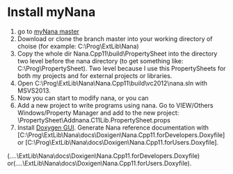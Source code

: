 # Install myNana
1. go to [myNana master](https://nanapro.codeplex.com/SourceControl/network/forks/qPCR4vir/myNana)
2. Download or clone the branch master into your working directory of choise (for example: C:\Prog\ExtLib\Nana) 
3. Copy the whole dir Nana.Cpp11\build\PropertySheet into the directory two level before the nana directory 
(to get something like: C:\Prog\PropertySheet). Two level because I use this PropertySheets for both my projects and for external projects or libraries.
4. Open C:\Prog\ExtLib\Nana\Nana.Cpp11\build\vc2012\nana.sln with MSVS2013. 
5. Now you can start to modify nana, or you can 
6. Add a new project to write programs using nana. Go to VIEW/Others Windows/Property Manager and add to the new project: \PropertySheet\Addnana.C11Lib.PropertySheet.props
6. Install [Doxygen GUI](https://sourceforge.net/projects/doxygen/files/). Generate Nana reference documentation with 
[C:\Prog\ExtLib\Nana\docs\Doxigen\Nana.Cpp11.forDevelopers.Doxyfile] or [C:\Prog\ExtLib\Nana\docs\Doxigen\Nana.Cpp11.forUsers.Doxyfile].

(..\..\ExtLib\Nana\docs\Doxigen\Nana.Cpp11.forDevelopers.Doxyfile) 
or(..\..\ExtLib\Nana\docs\Doxigen\Nana.Cpp11.forUsers.Doxyfile).

